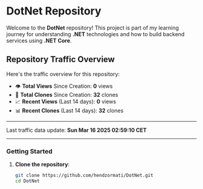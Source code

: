 # DotNet Repository

Welcome to the **DotNet** repository! This project is part of my learning journey for understanding **.NET** technologies and how to build backend services using **.NET Core**. 

## Repository Traffic Overview

Here's the traffic overview for this repository:

- 👁️ **Total Views** Since Creation: **0** views
- 🔄 **Total Clones** Since Creation: **32** clones
- 📈 **Recent Views** (Last 14 days): **0** views
- 📊 **Recent Clones** (Last 14 days): **32** clones

---

Last traffic data update: **Sun Mar 16 2025 02:59:10 CET**

---
### Getting Started

1. **Clone the repository**:
   ```bash
   git clone https://github.com/hendzormati/DotNet.git
   cd DotNet

